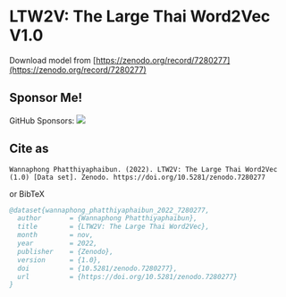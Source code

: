 # LTW2V: The Large Thai Word2Vec V1.0

Download model from [https://zenodo.org/record/7280277](https://zenodo.org/record/7280277)

## Sponsor Me!
GitHub Sponsors: [![](https://img.shields.io/static/v1?label=Sponsor&message=%E2%9D%A4&logo=GitHub&link=https://github.com/sponsors/wannaphong/)](https://github.com/sponsors/wannaphong/)

## Cite as

```
Wannaphong Phatthiyaphaibun. (2022). LTW2V: The Large Thai Word2Vec (1.0) [Data set]. Zenodo. https://doi.org/10.5281/zenodo.7280277
```

or BibTeX

```bib
@dataset{wannaphong_phatthiyaphaibun_2022_7280277,
  author       = {Wannaphong Phatthiyaphaibun},
  title        = {LTW2V: The Large Thai Word2Vec},
  month        = nov,
  year         = 2022,
  publisher    = {Zenodo},
  version      = {1.0},
  doi          = {10.5281/zenodo.7280277},
  url          = {https://doi.org/10.5281/zenodo.7280277}
}
```